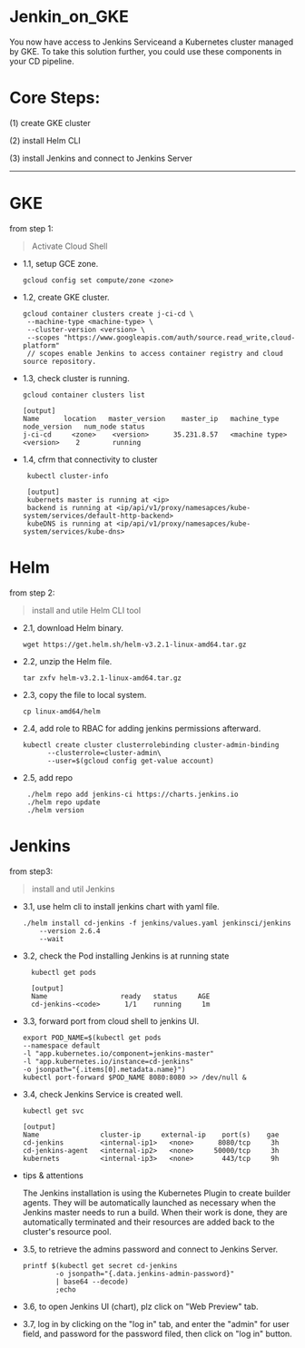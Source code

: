 # Jenkin_on_GKE

You now have access to Jenkins Serviceand a Kubernetes cluster managed by GKE. 
To take this solution further, you could use these components in your CD pipeline.

# Core Steps:

(1) create GKE cluster

(2) install Helm CLI

(3) install Jenkins and connect to Jenkins Server

---------

# GKE

from step 1:

> Activate Cloud Shell

* 1.1, setup GCE zone.

      gcloud config set compute/zone <zone>
      
* 1.2, create GKE cluster.

      gcloud container clusters create j-ci-cd \
       --machine-type <machine-type> \
       --cluster-version <version> \
       --scopes "https://www.googleapis.com/auth/source.read_write,cloud-platform"
       // scopes enable Jenkins to access container registry and cloud source repository.
       
 * 1.3, check cluster is running.
 
       gcloud container clusters list
       
       [output]
       Name      location   master_version    master_ip   machine_type    node_version   num_node status
       j-ci-cd     <zone>    <version>      35.231.8.57   <machine type>    <version>    2        running
      
 * 1.4, cfrm that connectivity to cluster
 
        kubectl cluster-info
        
        [output]
        kubernets master is running at <ip> 
        backend is running at <ip/api/v1/proxy/namesapces/kube-system/services/default-http-backend>
        kubeDNS is running at <ip/api/v1/proxy/namesapces/kube-system/services/kube-dns>
   
  # Helm
   
  from step 2:
  
  > install and utile Helm CLI tool
  
  * 2.1, download Helm binary.
  
        wget https://get.helm.sh/helm-v3.2.1-linux-amd64.tar.gz
        
  * 2.2, unzip the Helm file.
  
        tar zxfv helm-v3.2.1-linux-amd64.tar.gz
        
  * 2.3, copy the file to local system.
  
        cp linux-amd64/helm
        
  * 2.4, add role to RBAC for adding jenkins permissions afterward.
  
        kubectl create cluster clusterrolebinding cluster-admin-binding 
              --clusterrole=cluster-admin\
              --user=$(gcloud config get-value account)
              
  * 2.5, add repo
  
         ./helm repo add jenkins-ci https://charts.jenkins.io
         ./helm repo update 
         ./helm version
         
 # Jenkins
 
 from step3:
 
> install and util Jenkins

* 3.1, use helm cli to install jenkins chart with yaml file.
 
      ./helm install cd-jenkins -f jenkins/values.yaml jenkinsci/jenkins 
          --version 2.6.4
          --wait
          
* 3.2, check the Pod installing Jenkins is at running state

        kubectl get pods
        
        [output]
        Name                  ready   status     AGE
        cd-jenkins-<code>      1/1    running     1m
        
* 3.3, forward port from cloud shell to jenkins UI.

      export POD_NAME=$(kubectl get pods 
      --namespace default 
      -l "app.kubernetes.io/component=jenkins-master" 
      -l "app.kubernetes.io/instance=cd-jenkins" 
      -o jsonpath="{.items[0].metadata.name}")
      kubectl port-forward $POD_NAME 8080:8080 >> /dev/null &

* 3.4, check Jenkins Service is created well.

      kubectl get svc
      
      [output]
      Name               cluster-ip     external-ip    port(s)    gae
      cd-jenkins         <internal-ip1>   <none>      8080/tcp     3h
      cd-jenkins-agent   <internal-ip2>   <none>     50000/tcp     3h
      kubernets          <internal-ip3>   <none>       443/tcp     9h

* tips & attentions

   The Jenkins installation is using the Kubernetes Plugin to create builder agents. They will be automatically launched as necessary when the Jenkins master needs to run a build. When their work is done, they are automatically terminated and their resources are added back to the cluster's resource pool.
   
* 3.5, to retrieve the admins password and connect to Jenkins Server.

      printf $(kubectl get secret cd-jenkins 
              -o jsonpath="{.data.jenkins-admin-password}" 
              | base64 --decode)
              ;echo
              
* 3.6, to open Jenkins UI (chart), plz click on "Web Preview" tab.

* 3.7, log in by clicking on the "log in" tab, and enter the "admin" for user field, 
       and password for the password filed, then click on "log in" button.
       
        

